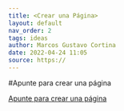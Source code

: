```yaml
---
title: <Crear una Página>
layout: default
nav_order: 2
tags: ideas
author: Marcos Gustavo Cortina
date: 2022-04-24 11:05
source: https://
---
```


#Apunte para crear una página

[Apunte para crear una página](https://scds.github.io/github-pages)
